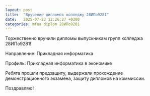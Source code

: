 ```yaml
---
layout: post
title:  "Вручение дипломов колледжу 28ИПо9281" 
date:   2025-07-23 12:26:27 +0300
categories: mfua diplom 28ИПо9281
---
```


Торжественно вручили дипломы выпускникам групп колледжа 28ИПо9281! 

Направление: Прикладная информатика

Профиль: Прикладная информатика в экономике

Ребята прошли предзащиту, выдержали прохождение демонстрационного экзамена, защиту дипломов на коммиссии.

Поздравляю!
